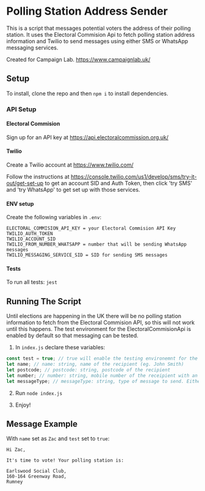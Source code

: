 # Polling Station Address Sender

This is a script that messages potential voters the address of their polling station. It uses the Electoral Commision Api to fetch polling station address information and Twilio to send messages using either SMS or WhatsApp messaging services.

Created for Campaign Lab.
https://www.campaignlab.uk/

## Setup

To install, clone the repo and then `npm i` to install dependencies.

### API Setup

#### Electoral Commision

Sign up for an API key at https://api.electoralcommission.org.uk/

#### Twilio

Create a Twilio account at https://www.twilio.com/

Follow the instructions at https://console.twilio.com/us1/develop/sms/try-it-out/get-set-up to get an account SID and Auth Token, then click 'try SMS' and 'try WhatsApp' to get set up with those services.

#### ENV setup

Create the following variables in `.env`:

```
ELECTORAL_COMMISION_API_KEY = your Electoral Commision API Key
TWILIO_AUTH_TOKEN
TWILIO_ACCOUNT_SID
TWILIO_FROM_NUMBER_WHATSAPP = number that will be sending WhatsApp messages
TWILIO_MESSAGING_SERVICE_SID = SID for sending SMS messages
```

#### Tests

To run all tests: `jest`

## Running The Script

Until elections are happening in the UK there will be no polling station information to fetch from the Electoral Commision API, so this will not work until this happens. The test environment for the ElectoralCommisionApi is enabled by default so that messaging can be tested.

1. In `index.js` declare these variables:

```javascript
const test = true; // true will enable the testing environemnt for the ElectoralCommisionApi class. It will then return a preset object.
let name; // name: string, name of the recipient (eg. John Smith)
let postcode; // postcode: string, postcode of the recipient
let number; // number: string, mobile number of the receipient with an international dialling code, eg. 0798... becomes +44798...
let messageType; // messageType: string, type of message to send. Either "WhatsApp" or "Sms"
```

2. Run `node index.js`

3. Enjoy!

## Message Example

With `name` set as `Zac` and `test` set to `true`:

```
Hi Zac,

It's time to vote! Your polling station is:

Earlswood Social Club,
160-164 Greenway Road,
Rumney
```
